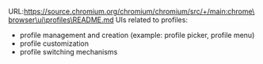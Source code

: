 URL:https://source.chromium.org/chromium/chromium/src/+/main:chrome\browser\ui\profiles\README.md
UIs related to profiles:
- profile management and creation (example: profile picker, profile menu)
- profile customization
- profile switching mechanisms
